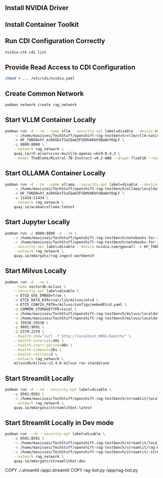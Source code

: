 
## Install NVIDIA Driver

## Install Container Toolkit

## Run CDI Configuration Correctly
```sh
nvidia-ctk cdi list
```

## Provide Read Access to CDI Configuration
```sh
chmod + ... /etc/cdi/nvidia.yaml
```

## Create Common Network
```sh
podman network create rag_network
```

## Start VLLM Container Locally
```sh
podman run -d --rm --name vllm --security-opt label=disable --device nvidia.com/gpu=all \
    -v /home/maxisses/TechStuff/openshift-rag-testbench/vllm/vllm-native/localdata/hub:/opt/app-root/src/.cache/huggingface/hub \
    -e HF_TOKEN=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 \
    -p 8000:8000 \
    --network rag_network \
    quay.io/rh-aiservices-bu/vllm-openai-ubi9:0.4.2 \
    --model TheBloke/Mistral-7B-Instruct-v0.2-AWQ --dtype float16 --max-model-len 19872
```

## Start OLLAMA Container Locally
```sh
podman run -d --rm --name ollama --security-opt label=disable --device nvidia.com/gpu=all \
    -v /home/maxisses/TechStuff/openshift-rag-testbench/ollama/localdata:/root/.ollama \
    -e HF_TOKEN=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 \
    -p 11434:11434 \
    --network rag_network \
    quay.io/wcaban/ollama:latest
```

## Start Jupyter Locally
```sh
podman run -p 8888:8888 -d --rm \
    -v /home/maxisses/TechStuff/openshift-rag-testbench/notebooks-for-ingestion/localdata:/opt/app-root/src/mydata \
    -v /home/maxisses/TechStuff/openshift-rag-testbench/notebooks-for-ingestion/localdata/huggingface:/opt/app-root/src/.cache/ \
    --security-opt label=disable --device nvidia.com/gpu=all -e HF_TOKEN=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 \
    --network rag_network \
    quay.io/mdargatz/rag-ingest-workbench
```

## Start Milvus Locally
```sh
podman run -d --rm \
    --name vectordb-milvus \
    --security-opt label=disable \
    -e ETCD_USE_EMBED=true \
    -e ETCD_DATA_DIR=/var/lib/milvus/etcd \
    -e ETCD_CONFIG_PATH=/milvus/configs/embedEtcd.yaml \
    -e COMMON_STORAGETYPE=local \
    -v /home/maxisses/TechStuff/openshift-rag-testbench/milvus/localdata:/var/lib/milvus \
    -v /home/maxisses/TechStuff/openshift-rag-testbench/milvus/localdata/embedEtcd.yaml:/milvus/configs/embedEtcd.yaml \
    -p 19530:19530 \
    -p 9091:9091 \
    -p 2379:2379 \
    --health-cmd="curl -f http://localhost:9091/healthz" \
    --health-interval=30s \
    --health-start-period=90s \
    --health-timeout=20s \
    --health-retries=3 \
    --network rag_network \
    milvusdb/milvus:v2.4.0 milvus run standalone
```

## Start Streamlit Locally
```sh
podman run -d --rm --security-opt label=disable \
    -p 8501:8501 \
    -v /home/maxisses/TechStuff/openshift-rag-testbench/streamlit/localdata/:/opt/app-root/src/.cache/ \
    --network rag_network \
    quay.io/mdargatz/streamlitbot:latest
```

## Start Streamlit Locally in Dev mode
```sh
podman run --rm --security-opt label=disable \
    -p 8501:8501 \
    -v /home/maxisses/TechStuff/openshift-rag-testbench/streamlit/localdata/:/opt/app-root/src/.cache/ \
    -v /home/maxisses/TechStuff/openshift-rag-testbench/streamlit/rag-bot.py:/opt/app-root/src/rag-bot.py \
    -v /home/maxisses/TechStuff/openshift-rag-testbench/streamlit/.streamlit:/opt/app-root/src/.streamlit \
    --network rag_network \
    quay.io/mdargatz/streamlitbot:dev
```

COPY ./.streamlit /app/.streamlit
COPY rag-bot.py /app/rag-bot.py